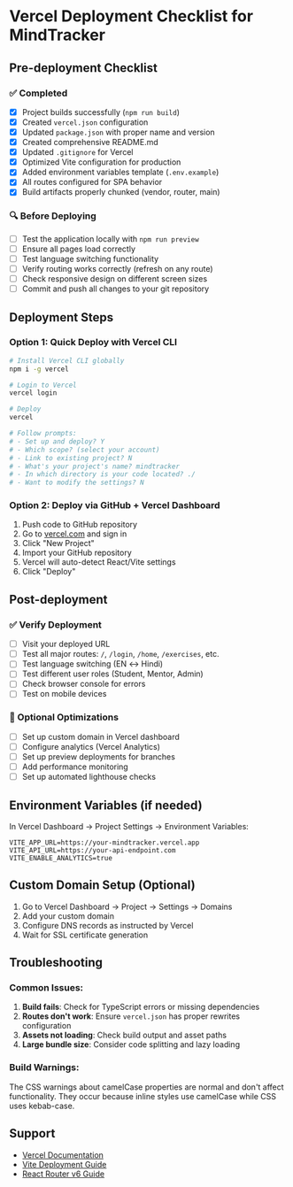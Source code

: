 # Vercel Deployment Checklist for MindTracker

## Pre-deployment Checklist

### ✅ Completed
- [x] Project builds successfully (`npm run build`)
- [x] Created `vercel.json` configuration
- [x] Updated `package.json` with proper name and version
- [x] Created comprehensive README.md
- [x] Updated `.gitignore` for Vercel
- [x] Optimized Vite configuration for production
- [x] Added environment variables template (`.env.example`)
- [x] All routes configured for SPA behavior
- [x] Build artifacts properly chunked (vendor, router, main)

### 🔍 Before Deploying
- [ ] Test the application locally with `npm run preview`
- [ ] Ensure all pages load correctly
- [ ] Test language switching functionality
- [ ] Verify routing works correctly (refresh on any route)
- [ ] Check responsive design on different screen sizes
- [ ] Commit and push all changes to your git repository

## Deployment Steps

### Option 1: Quick Deploy with Vercel CLI
```bash
# Install Vercel CLI globally
npm i -g vercel

# Login to Vercel
vercel login

# Deploy
vercel

# Follow prompts:
# - Set up and deploy? Y
# - Which scope? (select your account)
# - Link to existing project? N
# - What's your project's name? mindtracker
# - In which directory is your code located? ./
# - Want to modify the settings? N
```

### Option 2: Deploy via GitHub + Vercel Dashboard
1. Push code to GitHub repository
2. Go to [vercel.com](https://vercel.com) and sign in
3. Click "New Project"
4. Import your GitHub repository
5. Vercel will auto-detect React/Vite settings
6. Click "Deploy"

## Post-deployment

### ✅ Verify Deployment
- [ ] Visit your deployed URL
- [ ] Test all major routes: `/`, `/login`, `/home`, `/exercises`, etc.
- [ ] Test language switching (EN ↔ Hindi)
- [ ] Test different user roles (Student, Mentor, Admin)
- [ ] Check browser console for errors
- [ ] Test on mobile devices

### 🔧 Optional Optimizations
- [ ] Set up custom domain in Vercel dashboard
- [ ] Configure analytics (Vercel Analytics)
- [ ] Set up preview deployments for branches
- [ ] Add performance monitoring
- [ ] Set up automated lighthouse checks

## Environment Variables (if needed)

In Vercel Dashboard → Project Settings → Environment Variables:

```
VITE_APP_URL=https://your-mindtracker.vercel.app
VITE_API_URL=https://your-api-endpoint.com
VITE_ENABLE_ANALYTICS=true
```

## Custom Domain Setup (Optional)

1. Go to Vercel Dashboard → Project → Settings → Domains
2. Add your custom domain
3. Configure DNS records as instructed by Vercel
4. Wait for SSL certificate generation

## Troubleshooting

### Common Issues:
1. **Build fails**: Check for TypeScript errors or missing dependencies
2. **Routes don't work**: Ensure `vercel.json` has proper rewrites configuration
3. **Assets not loading**: Check build output and asset paths
4. **Large bundle size**: Consider code splitting and lazy loading

### Build Warnings:
The CSS warnings about camelCase properties are normal and don't affect functionality. They occur because inline styles use camelCase while CSS uses kebab-case.

## Support

- [Vercel Documentation](https://vercel.com/docs)
- [Vite Deployment Guide](https://vitejs.dev/guide/static-deploy.html)
- [React Router v6 Guide](https://reactrouter.com/en/main)
